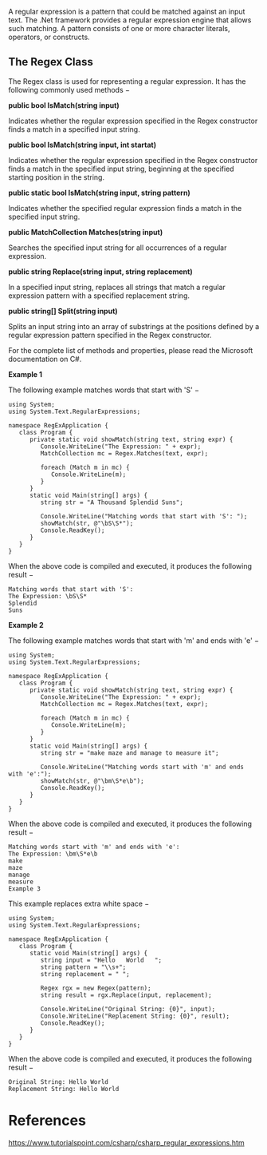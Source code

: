 A regular expression is a pattern that could be matched against an input text. The .Net framework provides a regular expression engine that allows such matching. A pattern consists of one or more character literals, operators, or constructs.

## The Regex Class
The Regex class is used for representing a regular expression. It has the following commonly used methods −

**public bool IsMatch(string input)**

Indicates whether the regular expression specified in the Regex constructor finds a match in a specified input string.

**public bool IsMatch(string input, int startat)**

Indicates whether the regular expression specified in the Regex constructor finds a match in the specified input string, beginning at the specified starting position in the string.

**public static bool IsMatch(string input, string pattern)**

Indicates whether the specified regular expression finds a match in the specified input string.

**public MatchCollection Matches(string input)**

Searches the specified input string for all occurrences of a regular expression.

**public string Replace(string input, string replacement)**

In a specified input string, replaces all strings that match a regular expression pattern with a specified replacement string.

**public string[] Split(string input)**

Splits an input string into an array of substrings at the positions defined by a regular expression pattern specified in the Regex constructor.

For the complete list of methods and properties, please read the Microsoft documentation on C#.

**Example 1**

The following example matches words that start with 'S' −
```
using System;
using System.Text.RegularExpressions;

namespace RegExApplication {
   class Program {
      private static void showMatch(string text, string expr) {
         Console.WriteLine("The Expression: " + expr);
         MatchCollection mc = Regex.Matches(text, expr);

         foreach (Match m in mc) {
            Console.WriteLine(m);
         }
      }
      static void Main(string[] args) {
         string str = "A Thousand Splendid Suns";

         Console.WriteLine("Matching words that start with 'S': ");
         showMatch(str, @"\bS\S*");
         Console.ReadKey();
      }
   }
}
```
When the above code is compiled and executed, it produces the following result −
```
Matching words that start with 'S':
The Expression: \bS\S*
Splendid
Suns
```

**Example 2**

The following example matches words that start with 'm' and ends with 'e' −
```
using System;
using System.Text.RegularExpressions;

namespace RegExApplication {
   class Program {
      private static void showMatch(string text, string expr) {
         Console.WriteLine("The Expression: " + expr);
         MatchCollection mc = Regex.Matches(text, expr);

         foreach (Match m in mc) {
            Console.WriteLine(m);
         }
      }
      static void Main(string[] args) {
         string str = "make maze and manage to measure it";

         Console.WriteLine("Matching words start with 'm' and ends with 'e':");
         showMatch(str, @"\bm\S*e\b");
         Console.ReadKey();
      }
   }
}
```
When the above code is compiled and executed, it produces the following result −
```
Matching words start with 'm' and ends with 'e':
The Expression: \bm\S*e\b
make
maze
manage
measure
Example 3
```
This example replaces extra white space −
```
using System;
using System.Text.RegularExpressions;

namespace RegExApplication {
   class Program {
      static void Main(string[] args) {
         string input = "Hello   World   ";
         string pattern = "\\s+";
         string replacement = " ";

         Regex rgx = new Regex(pattern);
         string result = rgx.Replace(input, replacement);

         Console.WriteLine("Original String: {0}", input);
         Console.WriteLine("Replacement String: {0}", result);    
         Console.ReadKey();
      }
   }
}
```
When the above code is compiled and executed, it produces the following result −
```
Original String: Hello World   
Replacement String: Hello World  
```
# References
https://www.tutorialspoint.com/csharp/csharp_regular_expressions.htm
